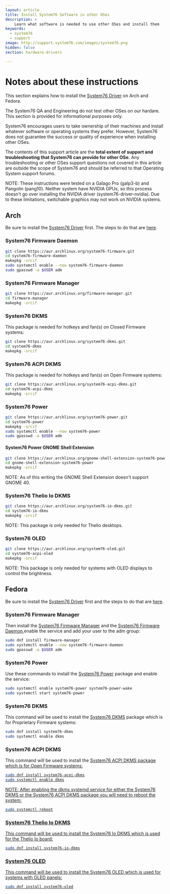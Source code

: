 ```yaml
---
layout: article
title: Install System76 Software in other OSes
description: >
    Learn what software is needed to use other OSes and install them
keywords:
  - system76
  - support
image: http://support.system76.com/images/system76.png
hidden: false
section: hardware-drivers

---
```


# Notes about these instructions

This section explains how to install the <u>System76 Driver</u> on Arch and Fedora.

The System76 QA and Engineering do not test other OSes on our hardare. This section is provided for informational purposes only.

System76 encourages users to take ownership of their machines and install whatever software or operating systems they prefer. However, System76 does not guarantee the success or quality of experience when installing other OSes.

The contents of this support article are the **total extent of support and troubleshooting that System76 can provide for other OSe.** Any troubleshooting or other OSes support questions not covered in this article are outside the scope of System76 and should be referred to that Operating System support forums.

NOTE: These instructions were tested on a Galago Pro (galp3-b) and Pangolin (pang10). Neither system have NVIDIA GPUs, so this process doesn't go over installing the NVIDIA driver (system76-driver-nvidia). Due to these limitations, switchable graphics may not work on NVIDIA systems.

## Arch

Be sure to install the <u>System76 Driver</u> first. The steps to do that are [here](/articles/system76-driver). 

### System76 Firmware Daemon

```bash
git clone https://aur.archlinux.org/system76-firmware.git
cd system76-firmware-daemon
makepkg -srcif
sudo systemctl enable --now system76-firmware-daemon
sudo gpasswd -a $USER adm
```

### System76 Firmware Manager

```bash
git clone https://aur.archlinux.org/firmware-manager.git
cd firmware-manager
makepkg -srcif
```

### System76 DKMS

This package is needed for hotkeys and fan(s) on Closed Firmware systems:

```bash
git clone https://aur.archlinux.org/system76-dkms.git
cd system76-dkms
makepkg -srcif
```

### System76 ACPI DKMS

This package is needed for hotkeys and fan(s) on Open Firmware systems:

```bash
git clone https://aur.archlinux.org/system76-acpi-dkms.git
cd system76-acpi-dkms
makepkg -srcif
```

### System76 Power

```bash
git clone https://aur.archlinux.org/system76-power.git
cd system76-power
makepkg -srcif
sudo systemctl enable --now system76-power
sudo gpasswd -a $USER adm
```

#### System76 Power GNOME Shell Extension

```bash
git clone https://aur.archlinux.org/gnome-shell-extension-system76-power-git.git
cd gnome-shell-extension-system76-power
makepkg -srcif
```

NOTE: As of this writing the GNOME Shell Extension doesn't support GNOME 40.

### System76 Thelio Io DKMS

```bash
git clone https://aur.archlinux.org/system76-io-dkms.git
cd system76-io-dkms
makepkg -srcif
```

NOTE: This package is only needed for Thelio desktops.

### System76 OLED 

```bash
git clone https://aur.archlinux.org/system76-oled.git
cd system76-acpi-oled
makepkg -srcif
```

NOTE: This package is only needed for systems with OLED displays to control the brightness.

## Fedora

Be sure to install the <u>System76 Driver</u> first and the steps to do that are [here](/articles/system76-driver). 

### System76 Firmware Manager

Then install the <u>System76 Firmware Manager</u> and the <u>System76 Firmware Daemon</u>,enable the service and add your user to the adm group:

```bash
sudo dnf install firmware-manager
sudo systemctl enable --now system76-firmware-daemon
sudo gpasswd -a $USER adm
```

### System76 Power

Use these commands to install the <u>System76 Power</u> package and enable the service:

```bash
sudo systemctl enable system76-power system76-power-wake 
sudo systemctl start system76-power
```

### System76 DKMS

This command will be used to install the <u>System76 DKMS</u> package which is for Proprietary Firmware systems:

```bash
sudo dnf install system76-dkms
sudo systemctl enable dkms
```

### System76 ACPI DKMS

This command will be used to install the <u>System76 ACPI DKMS<u> package which is for Open Firmware systems:

```bash
sudo dnf install system76-acpi-dkms
sudo systemctl enable dkms
```

NOTE: After enabling the dkms systemd service for either the <u>System76 DKMS</u> or the <u>System76 ACPI DKMS</u> package you will need to reboot the system:

```bash
sudo systemctl reboot
```

### System76 Thelio Io DKMS

This command will be used to install the <u>System76 Io DKMS</u> which is used for the Thelio Io board:

```bash
sudo dnf install system76-io-dkms
```

### System76 OLED

This command will be used to install the <u>System76 OLED</u> which is used for systems with OLED panels:

```bash
sudo dnf install system76-oled
```